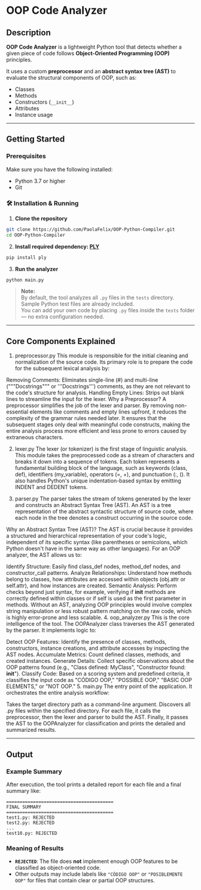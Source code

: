 # OOP Code Analyzer

## Description

**OOP Code Analyzer** is a lightweight Python tool that detects whether a given piece of code follows **Object-Oriented Programming (OOP)** principles.

It uses a custom **preprocessor** and an **abstract syntax tree (AST)** to evaluate the structural components of OOP, such as:

- Classes  
- Methods  
- Constructors (`__init__`)  
- Attributes  
- Instance usage

---

## Getting Started

### Prerequisites

Make sure you have the following installed:

- Python 3.7 or higher  
- Git  

### 🛠️ Installation & Running

1. **Clone the repository**

```bash
git clone https://github.com/PaolaFelix/OOP-Python-Compiler.git
cd OOP-Python-Compiler
```

2. **Install required dependency: [PLY](https://pypi.org/project/ply/)**

```bash
pip install ply
```

3. **Run the analyzer**

```bash
python main.py
```

> **Note:**  
> By default, the tool analyzes all `.py` files in the `tests` directory.  
> Sample Python test files are already included.  
> You can add your own code by placing `.py` files inside the `tests` folder — no extra configuration needed.

---

## Core Components Explained

1. preprocessor.py
This module is responsible for the initial cleaning and normalization of the source code. Its primary role is to prepare the code for the subsequent lexical analysis by:

Removing Comments: Eliminates single-line (#) and multi-line ("""Docstrings""" or '''Docstrings''') comments, as they are not relevant to the code's structure for analysis.
Handling Empty Lines: Strips out blank lines to streamline the input for the lexer.
Why a Preprocessor?
A preprocessor simplifies the job of the lexer and parser. By removing non-essential elements like comments and empty lines upfront, it reduces the complexity of the grammar rules needed later. It ensures that the subsequent stages only deal with meaningful code constructs, making the entire analysis process more efficient and less prone to errors caused by extraneous characters.

2. lexer.py
The lexer (or tokenizer) is the first stage of linguistic analysis. This module takes the preprocessed code as a stream of characters and breaks it down into a sequence of tokens. Each token represents a fundamental building block of the language, such as keywords (class, def), identifiers (my_variable), operators (=, +), and punctuation (:, (). It also handles Python's unique indentation-based syntax by emitting INDENT and DEDENT tokens.

3. parser.py
The parser takes the stream of tokens generated by the lexer and constructs an Abstract Syntax Tree (AST). An AST is a tree representation of the abstract syntactic structure of source code, where each node in the tree denotes a construct occurring in the source code.

Why an Abstract Syntax Tree (AST)?
The AST is crucial because it provides a structured and hierarchical representation of your code's logic, independent of its specific syntax (like parentheses or semicolons, which Python doesn't have in the same way as other languages). For an OOP analyzer, the AST allows us to:

Identify Structure: Easily find class_def nodes, method_def nodes, and constructor_call patterns.
Analyze Relationships: Understand how methods belong to classes, how attributes are accessed within objects (obj.attr or self.attr), and how instances are created.
Semantic Analysis: Perform checks beyond just syntax, for example, verifying if __init__ methods are correctly defined within classes or if self is used as the first parameter in methods. Without an AST, analyzing OOP principles would involve complex string manipulation or less robust pattern matching on the raw code, which is highly error-prone and less scalable.
4. oop_analyzer.py
This is the core intelligence of the tool. The OOPAnalyzer class traverses the AST generated by the parser. It implements logic to:

Detect OOP Features: Identify the presence of classes, methods, constructors, instance creations, and attribute accesses by inspecting the AST nodes.
Accumulate Metrics: Count defined classes, methods, and created instances.
Generate Details: Collect specific observations about the OOP patterns found (e.g., "Class defined: MyClass", "Constructor found: __init__").
Classify Code: Based on a scoring system and predefined criteria, it classifies the input code as "CÓDIGO OOP," "POSSIBLE OOP," "BASIC OOP ELEMENTS," or "NOT OOP."
5. main.py
The entry point of the application. It orchestrates the entire analysis workflow:

Takes the target directory path as a command-line argument.
Discovers all .py files within the specified directory.
For each file, it calls the preprocessor, then the lexer and parser to build the AST.
Finally, it passes the AST to the OOPAnalyzer for classification and prints the detailed and summarized results.

---

## Output

### Example Summary

After execution, the tool prints a detailed report for each file and a final summary like:

```
========================================
FINAL SUMMARY
========================================
test1.py: REJECTED
test2.py: REJECTED
...
test10.py: REJECTED
```

### Meaning of Results

- **`REJECTED`**: The file does **not** implement enough OOP features to be classified as object-oriented code.
- Other outputs may include labels like `"CÓDIGO OOP"` or `"POSIBLEMENTE OOP"` for files that contain clear or partial OOP structures.
